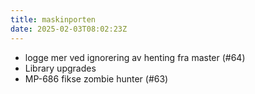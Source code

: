 ```yaml
---
title: maskinporten
date: 2025-02-03T08:02:23Z
---
```

- logge mer ved ignorering av henting fra master (#64)
- Library upgrades
- MP-686 fikse zombie hunter (#63)

